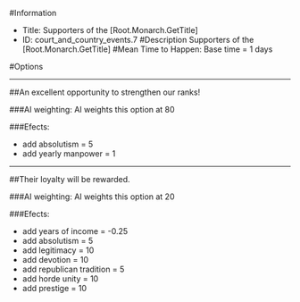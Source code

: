 #Information
 - Title: Supporters of the [Root.Monarch.GetTitle]
 - ID: court_and_country_events.7
#Description
Supporters of the [Root.Monarch.GetTitle]
#Mean Time to Happen:
Base time = 1 days

#Options

___
##An excellent opportunity to strengthen our ranks!

###AI weighting:
AI weights this option at 80


###Efects:<ul><li>add absolutism = 5</li><li>add yearly manpower = 1</li></ul>

___
##Their loyalty will be rewarded.

###AI weighting:
AI weights this option at 20


###Efects:<ul><li>add years of income = -0.25</li><li>add absolutism = 5</li><li>add legitimacy = 10</li><li>add devotion = 10</li><li>add republican tradition = 5</li><li>add horde unity = 10</li><li>add prestige = 10</li></ul>

